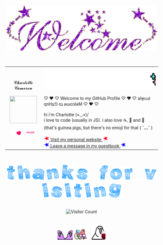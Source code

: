 <div align="center">
  <img src="https://github.com/charlotte-l/charlotte-l/raw/main/welcome.gif" border=0 alt="Welcome">
  <br />
  <br />
  <br />
  <table width="100%">
    <tr>
      <td align="center">
        𝓒𝓱𝓪𝓻𝓵𝓸𝓽𝓽𝓮 𝓒𝓪𝓶𝓮𝓻𝓸𝓷
        <br />
        <br />
        <img src="https://github.com/charlotte-l/charlotte-l/raw/main/icon.gif" width=90 height=90 border=0 />
        <br />
        <br />
        <img src="https://github.com/charlotte-l/charlotte-l/raw/main/online-now.gif" width="80" height="20" border="0"/>
      </td>
      <td>
        <img src="https://github.com/charlotte-l/charlotte-l/raw/main/marquee-about.gif" alt="About me">
        <br />
        <br />
        ♡ ♥ ♡ Welcome to my GitHub Profile ♡ ♥ ♡ ǝlıɟoɹԀ qnHʇı⅁ oʇ ǝɯoɔlǝM ♡ ♥ ♡
        <br />
        <br />
        hi i'm Charlotte (•◡•)/
        <br/>
        i love to code (usually in JS). i also love ☕, 🌲 and 🐹 (that's guinea pigs, but there's no emoji for that ( ˘︹˘ )
        <br/>
        <br/>
        <a href="https://charlottecameron.dev"><img src="https://github.com/charlotte-l/charlotte-l/raw/main/star-red.gif" alt="" /> Visit my personal website <img src="https://github.com/charlotte-l/charlotte-l/raw/main/star-red.gif" alt="" /></a>
        <br/>
        <a href="https://github.com/charlotte-l/charlotte-l/issues/new?template=guestbook_entry.md"><img src="https://github.com/charlotte-l/charlotte-l/raw/main/star-blue.gif" alt="" /> Leave a message in my guestbook <img src="https://github.com/charlotte-l/charlotte-l/raw/main/star-blue.gif" alt="" /></a>
      </td>
    </tr>
  </table>
  <br/>

  <img src="https://github.com/charlotte-l/charlotte-l/raw/main/t.gif" border="0" /><img src="https://github.com/charlotte-l/charlotte-l/raw/main/h.gif" border="0" /><img src="https://github.com/charlotte-l/charlotte-l/raw/main/a.gif" border="0" /><img src="https://github.com/charlotte-l/charlotte-l/raw/main/n.gif" border="0" /><img src="https://github.com/charlotte-l/charlotte-l/raw/main/k.gif" border="0" /><img src="https://github.com/charlotte-l/charlotte-l/raw/main/s.gif" border="0" /><img src="https://github.com/charlotte-l/charlotte-l/raw/main/blank.gif" border="0" /><img src="https://github.com/charlotte-l/charlotte-l/raw/main/f.gif" border="0" /><img src="https://github.com/charlotte-l/charlotte-l/raw/main/o.gif" border="0" /><img src="https://github.com/charlotte-l/charlotte-l/raw/main/r.gif" border="0" /><img src="https://github.com/charlotte-l/charlotte-l/raw/main/blank.gif" border="0" /><img src="https://github.com/charlotte-l/charlotte-l/raw/main/v.gif" border="0" /><img src="https://github.com/charlotte-l/charlotte-l/raw/main/i.gif" border="0" /><img src="https://github.com/charlotte-l/charlotte-l/raw/main/s.gif" border="0" /><img src="https://github.com/charlotte-l/charlotte-l/raw/main/i.gif" border="0" /><img src="https://github.com/charlotte-l/charlotte-l/raw/main/t.gif" border="0" /><img src="https://github.com/charlotte-l/charlotte-l/raw/main/i.gif" border="0" /><img src="https://github.com/charlotte-l/charlotte-l/raw/main/n.gif" border="0" /><img src="https://github.com/charlotte-l/charlotte-l/raw/main/g.gif" border="0" />
  <br/>
  <br/>

  ![Visitor Count](https://profile-counter.glitch.me/charlotte-l/count.svg)
  <br />
  <br />
  <br />
  <a href="https://cultofthepartyparrot.com/"><img src="https://github.com/charlotte-l/charlotte-l/raw/main/mergeconflictparrot.gif" width="50" height="50" /></a>
  <a href="https://cultofthepartyparrot.com/"><img src="https://github.com/charlotte-l/charlotte-l/raw/main/accessibleparrot.gif" width="50" height="50" /></a>
  <a href="https://cultofthepartyparrot.com/"><img src="https://github.com/charlotte-l/charlotte-l/raw/main/wineparrot.gif" width="50" height="50" /></a>
</div>
